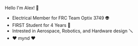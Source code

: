 Hello I'm Alex! 👋
- Electrical Member for FRC Team Optix 3749 👽
- FIRST Student for 4 Years 🤖
- Intrested in Aerospace, Robotics, and Hardware design 🪛
- ❤️ mynd ❤️
